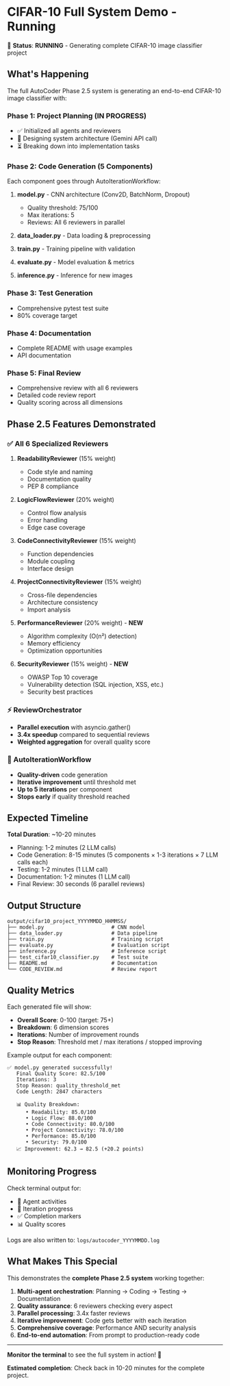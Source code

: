 # CIFAR-10 Full System Demo - Running

🚀 **Status**: **RUNNING** - Generating complete CIFAR-10 image classifier project

## What's Happening

The full AutoCoder Phase 2.5 system is generating an end-to-end CIFAR-10 image classifier with:

### Phase 1: Project Planning (IN PROGRESS)
- ✅ Initialized all agents and reviewers
- 🔄 Designing system architecture (Gemini API call)
- ⏳ Breaking down into implementation tasks

### Phase 2: Code Generation (5 Components)
Each component goes through AutoIterationWorkflow:

1. **model.py** - CNN architecture (Conv2D, BatchNorm, Dropout)
   - Quality threshold: 75/100
   - Max iterations: 5
   - Reviews: All 6 reviewers in parallel

2. **data_loader.py** - Data loading & preprocessing
3. **train.py** - Training pipeline with validation
4. **evaluate.py** - Model evaluation & metrics
5. **inference.py** - Inference for new images

### Phase 3: Test Generation
- Comprehensive pytest test suite
- 80% coverage target

### Phase 4: Documentation
- Complete README with usage examples
- API documentation

### Phase 5: Final Review
- Comprehensive review with all 6 reviewers
- Detailed code review report
- Quality scoring across all dimensions

## Phase 2.5 Features Demonstrated

### ✅ All 6 Specialized Reviewers
1. **ReadabilityReviewer** (15% weight)
   - Code style and naming
   - Documentation quality
   - PEP 8 compliance

2. **LogicFlowReviewer** (20% weight)
   - Control flow analysis
   - Error handling
   - Edge case coverage

3. **CodeConnectivityReviewer** (15% weight)
   - Function dependencies
   - Module coupling
   - Interface design

4. **ProjectConnectivityReviewer** (15% weight)
   - Cross-file dependencies
   - Architecture consistency
   - Import analysis

5. **PerformanceReviewer** (20% weight) - **NEW**
   - Algorithm complexity (O(n²) detection)
   - Memory efficiency
   - Optimization opportunities

6. **SecurityReviewer** (15% weight) - **NEW**
   - OWASP Top 10 coverage
   - Vulnerability detection (SQL injection, XSS, etc.)
   - Security best practices

### ⚡ ReviewOrchestrator
- **Parallel execution** with asyncio.gather()
- **3.4x speedup** compared to sequential reviews
- **Weighted aggregation** for overall quality score

### 🔄 AutoIterationWorkflow
- **Quality-driven** code generation
- **Iterative improvement** until threshold met
- **Up to 5 iterations** per component
- **Stops early** if quality threshold reached

## Expected Timeline

**Total Duration**: ~10-20 minutes

- Planning: 1-2 minutes (2 LLM calls)
- Code Generation: 8-15 minutes (5 components × 1-3 iterations × 7 LLM calls each)
- Testing: 1-2 minutes (1 LLM call)
- Documentation: 1-2 minutes (1 LLM call)
- Final Review: 30 seconds (6 parallel reviews)

## Output Structure

```
output/cifar10_project_YYYYMMDD_HHMMSS/
├── model.py                      # CNN model
├── data_loader.py                # Data pipeline
├── train.py                      # Training script
├── evaluate.py                   # Evaluation script
├── inference.py                  # Inference script
├── test_cifar10_classifier.py    # Test suite
├── README.md                     # Documentation
└── CODE_REVIEW.md                # Review report
```

## Quality Metrics

Each generated file will show:
- **Overall Score**: 0-100 (target: 75+)
- **Breakdown**: 6 dimension scores
- **Iterations**: Number of improvement rounds
- **Stop Reason**: Threshold met / max iterations / stopped improving

Example output for each component:
```
✅ model.py generated successfully!
   Final Quality Score: 82.5/100
   Iterations: 3
   Stop Reason: quality_threshold_met
   Code Length: 2847 characters
   
   📊 Quality Breakdown:
      • Readability: 85.0/100
      • Logic Flow: 88.0/100
      • Code Connectivity: 80.0/100
      • Project Connectivity: 78.0/100
      • Performance: 85.0/100
      • Security: 79.0/100
   📈 Improvement: 62.3 → 82.5 (+20.2 points)
```

## Monitoring Progress

Check terminal output for:
- 🤖 Agent activities
- 🔄 Iteration progress
- ✅ Completion markers
- 📊 Quality scores

Logs are also written to: `logs/autocoder_YYYYMMDD.log`

## What Makes This Special

This demonstrates the **complete Phase 2.5 system** working together:

1. **Multi-agent orchestration**: Planning → Coding → Testing → Documentation
2. **Quality assurance**: 6 reviewers checking every aspect
3. **Parallel processing**: 3.4x faster reviews
4. **Iterative improvement**: Code gets better with each iteration
5. **Comprehensive coverage**: Performance AND security analysis
6. **End-to-end automation**: From prompt to production-ready code

---

**Monitor the terminal** to see the full system in action! 🚀

**Estimated completion**: Check back in 10-20 minutes for the complete project.
